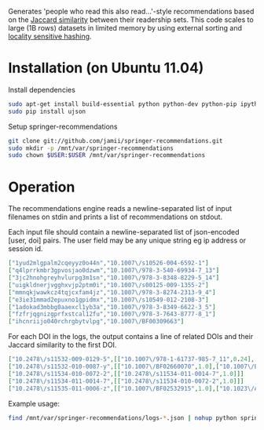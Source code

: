 Generates 'people who read this also read...'-style recommendations based on the [Jaccard similarity](http://en.wikipedia.org/wiki/Jaccard_index) between their readership sets. This code scales to large (1B rows) datasets in limited memory by using external sorting and [locality sensitive hashing](http://en.wikipedia.org/wiki/Locality_sensitive_hashing).

# Installation (on Ubuntu 11.04)

Install dependencies

``` bash
sudo apt-get install build-essential python python-dev python-pip ipython git-core
sudo pip install ujson
```

Setup springer-recommendations

``` bash
git clone git://github.com/jamii/springer-recommendations.git
sudo mkdir -p /mnt/var/springer-recommendations
sudo chown $USER:$USER /mnt/var/springer-recommendations
```

# Operation

The recommendations engine reads a newline-separated list of input filenames on stdin and prints a list of recommendations on stdout.

Each input file should contain a newline-separated list of json-encoded [user, doi] pairs. The user field may be any unique string eg ip address or session id.

``` json
["1yud2mlgpalm2cqeyyz0o44n","10.1007\/s10526-004-6592-1"]
["q4lprrkmbr3gpvosjao0dzwm","10.1007\/978-3-540-69934-7_13"]
["3jc2hnohgreyhvlurpg3m1sn","10.1007\/978-3-8348-8229-5_14"]
["uigkldnerjvgghxvjp2ptm0i","10.1007\/s00125-009-1355-2"]
["mmnqkjwawkcz4tqjcxfam4jz","10.1007\/978-3-8274-2313-9_4"]
["e3ie31mmad2epuxno1gpidmx","10.1007\/s10549-012-2108-3"]
["1adokad3mbbg0aaexcl1yb3a","10.1007\/978-3-8349-6622-3_5"]
["fzfrjqgnizgprfxstcal12fu","10.1007\/978-3-7643-8777-8_1"]
["ihcnriijo040rchrgbytvlpg","10.1007\/BF00309663"]
```

For each DOI in the logs, the output contains a line of related DOIs and their Jaccard similarity to the first DOI.

``` json
["10.2478\/s11532-009-0129-5",[["10.1007\/978-1-61737-985-7_11",0.24],["10.1007\/BF01011432",0.56],["10.1007\/BF01524716",0.11],["10.1007\/BF02458601",0.87],["10.1007\/s002140050205",0.97]]]
["10.2478\/s11532-010-0087-y",[["10.1007\/BF02660070",1.0],["10.1007\/BF02988680",1.0],["10.1007\/s00709-010-0225-6",1.0],["10.1007\/s00709-010-0233-6",1.0],["10.1023\/A:1022137619834",1.0]]]
["10.2478\/s11534-010-0072-2",[["10.2478\/s11534-011-0014-7",1.0]]]
["10.2478\/s11534-011-0014-7",[["10.2478\/s11534-010-0072-2",1.0]]]
["10.2478\/s11535-011-0006-z",[["10.1007\/BF02532915",1.0],["10.1023\/A:1013623806248",1.0],["10.1134\/S1019331608020019",1.0]]]
```

Example usage:

``` bash
find /mnt/var/springer-recommendations/logs-*.json | nohup python springer-recommendations/src/recommendations.py > recommendations.json 2> recommendations.log &
```
